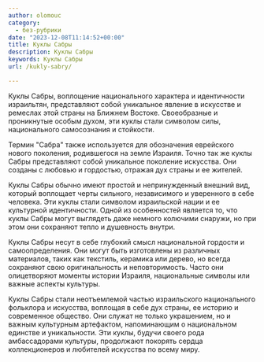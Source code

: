 ```yaml
---
author: olomouc
category:
  - без-рубрики
date: "2023-12-08T11:14:52+00:00"
title: Куклы Сабры
description: Куклы Сабры
keywords: Куклы Сабры
url: /kukly-sabry/

---
```

Куклы Сабры, воплощение национального характера и идентичности израильтян, представляют собой уникальное явление в искусстве и ремеслах этой страны на Ближнем Востоке. Своеобразные и проникнутые особым духом, эти куклы стали символом силы, национального самосознания и стойкости.

Термин "Сабра" также используется для обозначения еврейского нового поколения, родившегося на земле Израиля. Точно так же куклы Сабры представляют собой уникальное поколение искусства. Они созданы с любовью и гордостью, отражая дух страны и ее жителей.

Куклы Сабры обычно имеют простой и непринужденный внешний вид, который воплощает черты сильного, независимого и уверенного в себе человека. Эти куклы стали символом израильской нации и ее культурной идентичности. Одной из особенностей является то, что куклы Сабры могут выглядеть даже немного колючими снаружи, но при этом они сохраняют тепло и душевность внутри.

Куклы Сабры несут в себе глубокий смысл национальной гордости и самоопределения. Они могут быть изготовлены из различных материалов, таких как текстиль, керамика или дерево, но всегда сохраняют свою оригинальность и неповторимость. Часто они олицетворяют моменты истории Израиля, национальные символы или важные аспекты культуры.

Куклы Сабры стали неотъемлемой частью израильского национального фольклора и искусства, воплощая в себе дух страны, ее историю и современное общество. Они служат не только украшением, но и важным культурным артефактом, напоминающим о национальном единстве и уникальности. Эти куклы, будучи своего рода амбассадорами культуры, продолжают покорять сердца коллекционеров и любителей искусства по всему миру.
